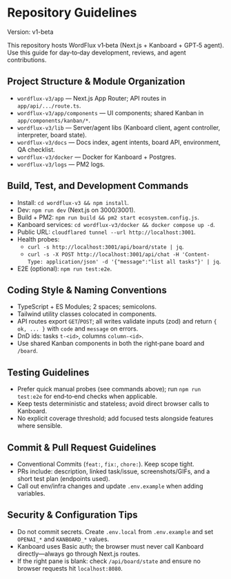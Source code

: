 # Repository Guidelines

Version: v1-beta

This repository hosts WordFlux v1‑beta (Next.js + Kanboard + GPT‑5 agent). Use this guide for day‑to‑day development, reviews, and agent contributions.

## Project Structure & Module Organization
- `wordflux-v3/app` — Next.js App Router; API routes in `app/api/.../route.ts`.
- `wordflux-v3/app/components` — UI components; shared Kanban in `app/components/kanban/*`.
- `wordflux-v3/lib` — Server/agent libs (Kanboard client, agent controller, interpreter, board state).
- `wordflux-v3/docs` — Docs index, agent intents, board API, environment, QA checklist.
- `wordflux-v3/docker` — Docker for Kanboard + Postgres.
- `wordflux-v3/logs` — PM2 logs.

## Build, Test, and Development Commands
- Install: `cd wordflux-v3 && npm install`.
- Dev: `npm run dev` (Next.js on 3000/3001).
- Build + PM2: `npm run build && pm2 start ecosystem.config.js`.
- Kanboard services: `cd wordflux-v3/docker && docker compose up -d`.
- Public URL: `cloudflared tunnel --url http://localhost:3001`.
- Health probes:
  - `curl -s http://localhost:3001/api/board/state | jq`.
  - `curl -s -X POST http://localhost:3001/api/chat -H 'Content-Type: application/json' -d '{"message":"list all tasks"}' | jq`.
- E2E (optional): `npm run test:e2e`.

## Coding Style & Naming Conventions
- TypeScript + ES Modules; 2 spaces; semicolons.
- Tailwind utility classes colocated in components.
- API routes export `GET`/`POST`; all writes validate inputs (zod) and return `{ ok, ... }` with `code` and `message` on errors.
- DnD ids: tasks `t-<id>`, columns `column-<id>`.
- Use shared Kanban components in both the right‑pane board and `/board`.

## Testing Guidelines
- Prefer quick manual probes (see commands above); run `npm run test:e2e` for end‑to‑end checks when applicable.
- Keep tests deterministic and stateless; avoid direct browser calls to Kanboard.
- No explicit coverage threshold; add focused tests alongside features where sensible.

## Commit & Pull Request Guidelines
- Conventional Commits (`feat:`, `fix:`, `chore:`). Keep scope tight.
- PRs include: description, linked task/issue, screenshots/GIFs, and a short test plan (endpoints used).
- Call out env/infra changes and update `.env.example` when adding variables.

## Security & Configuration Tips
- Do not commit secrets. Create `.env.local` from `.env.example` and set `OPENAI_*` and `KANBOARD_*` values.
- Kanboard uses Basic auth; the browser must never call Kanboard directly—always go through Next.js routes.
- If the right pane is blank: check `/api/board/state` and ensure no browser requests hit `localhost:8080`.
